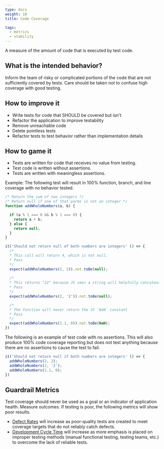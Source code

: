 ```yaml
---
type: docs
weight: 10
title: Code Coverage

tags:
  - metrics
  - stability
---
```


A measure of the amount of code that is executed by test code.

## What is the intended behavior?

Inform the team of risky or complicated portions of the code that are not sufficiently covered by tests. Care should be
taken not to confuse high coverage with good testing.

## How to improve it

- Write tests for code that SHOULD be covered but isn't
- Refactor the application to improve testability
- Remove unreachable code
- Delete pointless tests
- Refactor tests to test behavior rather than implementation details

## How to game it

- Tests are written for code that receives no value from testing.
- Test code is written without assertions.
- Tests are written with meaningless assertions.

Example: The following test will result in 100% function, branch, and line coverage with no behavior tested.

```javascript
/* Return the sum of two integers */
/* Return null if one of that parms is not an integer */
function addWholeNumbers(a, b) {

  if (a % 1 === 0 && b % 1 === 0) {
    return a + b; 
  } else {
    return null;
  }
}

it('Should not return null of both numbers are integers' () => {
  /*
  * This call will return 4, which is not null. 
  * Pass 
  */
  expect(addWholeNumbers(2, 2)).not.toBe(null);
  
  /*
  * This returns "22" because JS sees a string will helpfully concatenate them.
  * Pass
  */
  expect(addWholeNumbers(2, '2')).not.toBe(null);

  /* 
  * The function will never return the JS `NaN` constant 
  * Pass
  */  
  expect(addWholeNumbers(1.1, 0)).not.toBe(NaN);
})
```

The following is an example of test code with no assertions. This will also produce 100% code coverage reporting but does not test anything because there are no assertions to cause the test to fail.

```javascript
it('Should not return null if both numbers are integers' () => {
  addWholeNumbers(2, 2);
  addWholeNumbers(2, '2');
  addWholeNumbers(1.1, 0);
})
```

## Guardrail Metrics

Test coverage should never be used as a goal or an indicator of application health. Measure outcomes. If testing is poor, the following metrics will show poor results.

- [Defect Rates](/docs/metrics/defect-rate) will increase as poor-quality tests are created to meet coverage targets that do not reliably catch defects.
- [Development Cycle Time](/docs/metrics/development-cycle-time) will increase as more emphasis is placed on improper testing methods (manual functional testing, testing teams, etc.) to overcome the lack of reliable tests.
